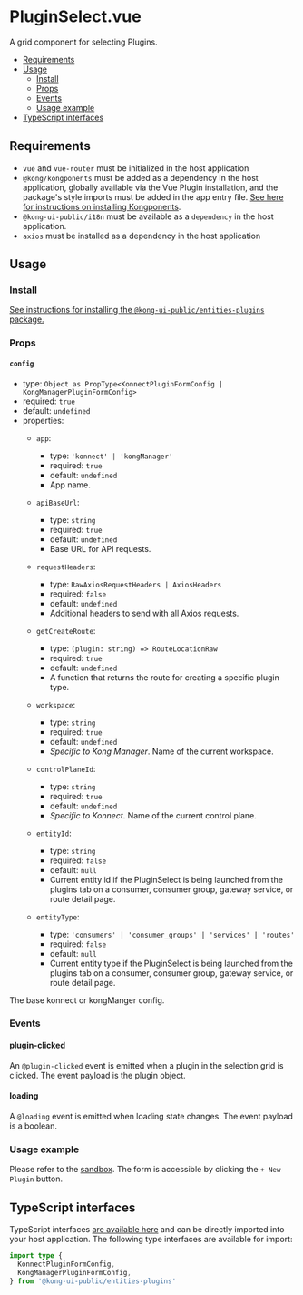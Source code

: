 # PluginSelect.vue

A grid component for selecting Plugins.

- [Requirements](#requirements)
- [Usage](#usage)
  - [Install](#install)
  - [Props](#props)
  - [Events](#events)
  - [Usage example](#usage-example)
- [TypeScript interfaces](#typescript-interfaces)

## Requirements

- `vue` and `vue-router` must be initialized in the host application
- `@kong/kongponents` must be added as a dependency in the host application, globally available via the Vue Plugin installation, and the package's style imports must be added in the app entry file. [See here for instructions on installing Kongponents](https://kongponents.konghq.com/#globally-install-all-kongponents).
- `@kong-ui-public/i18n` must be available as a `dependency` in the host application.
- `axios` must be installed as a dependency in the host application

## Usage

### Install

[See instructions for installing the `@kong-ui-public/entities-plugins` package.](../README.md#install)

### Props

#### `config`

- type: `Object as PropType<KonnectPluginFormConfig | KongManagerPluginFormConfig>`
- required: `true`
- default: `undefined`
- properties:
  - `app`:
    - type: `'konnect' | 'kongManager'`
    - required: `true`
    - default: `undefined`
    - App name.

  - `apiBaseUrl`:
    - type: `string`
    - required: `true`
    - default: `undefined`
    - Base URL for API requests.

  - `requestHeaders`:
    - type: `RawAxiosRequestHeaders | AxiosHeaders`
    - required: `false`
    - default: `undefined`
    - Additional headers to send with all Axios requests.

  - `getCreateRoute`:
    - type: `(plugin: string) => RouteLocationRaw`
    - required: `true`
    - default: `undefined`
    - A function that returns the route for creating a specific plugin type.

  - `workspace`:
    - type: `string`
    - required: `true`
    - default: `undefined`
    - *Specific to Kong Manager*. Name of the current workspace.

  - `controlPlaneId`:
    - type: `string`
    - required: `true`
    - default: `undefined`
    - *Specific to Konnect*. Name of the current control plane.

  - `entityId`:
    - type: `string`
    - required: `false`
    - default: `null`
    - Current entity id if the PluginSelect is being launched from the plugins tab on a consumer, consumer group, gateway service, or route detail page.

  - `entityType`:
    - type: `'consumers' | 'consumer_groups' | 'services' | 'routes'`
    - required: `false`
    - default: `null`
    - Current entity type if the PluginSelect is being launched from the plugins tab on a consumer, consumer group, gateway service, or route detail page.

The base konnect or kongManger config.

### Events

#### plugin-clicked

An `@plugin-clicked` event is emitted when a plugin in the selection grid is clicked. The event payload is the plugin object.

#### loading

A `@loading` event is emitted when loading state changes. The event payload is a boolean.

### Usage example

Please refer to the [sandbox](../sandbox/pages/PluginListPage.vue). The form is accessible by clicking the `+ New Plugin` button.

## TypeScript interfaces

TypeScript interfaces [are available here](https://github.com/Kong/public-ui-components/blob/main/packages/entities/entities-plugins/src/types/plugin-form.ts) and can be directly imported into your host application. The following type interfaces are available for import:

```ts
import type {
  KonnectPluginFormConfig,
  KongManagerPluginFormConfig,
} from '@kong-ui-public/entities-plugins'
```
